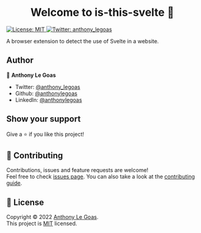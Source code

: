 <h1 align="center">Welcome to is-this-svelte 👋</h1>
<p>
  <a href="https://github.com/anthonylegoas/is-this-svelte/blob/master/LICENCE" target="_blank">
    <img alt="License: MIT" src="https://img.shields.io/badge/License-MIT-yellow.svg" />
  </a>
  <a href=".github/workflows/ci.yml">
  <a href="https://twitter.com/anthony_legoas" target="_blank">
    <img alt="Twitter: anthony_legoas" src="https://img.shields.io/twitter/follow/anthony_legoas.svg?style=social" />
  </a>
</p>

A browser extension to detect the use of Svelte in a website.

## Author

👤 **Anthony Le Goas**

- Twitter: [@anthony_legoas](https://twitter.com/anthony_legoas)
- Github: [@anthonylegoas](https://github.com/anthonylegoas)
- LinkedIn: [@anthonylegoas](https://linkedin.com/in/anthonylegoas)

## Show your support

Give a ⭐️ if you like this project!

## 🤝 Contributing

Contributions, issues and feature requests are welcome!<br />Feel free to check [issues page](https://github.com/anthonylegoas/is-this-svelte/issues). You can also take a look at the [contributing guide](https://github.com/anthonylegoas/is-this-svelte/blob/master/CONTRIBUTING.md).

## 📝 License

Copyright © 2022 [Anthony Le Goas](https://github.com/anthonylegoas).<br />
This project is [MIT](https://github.com/anthonylegoas/is-this-svelte/blob/master/LICENCE) licensed.
